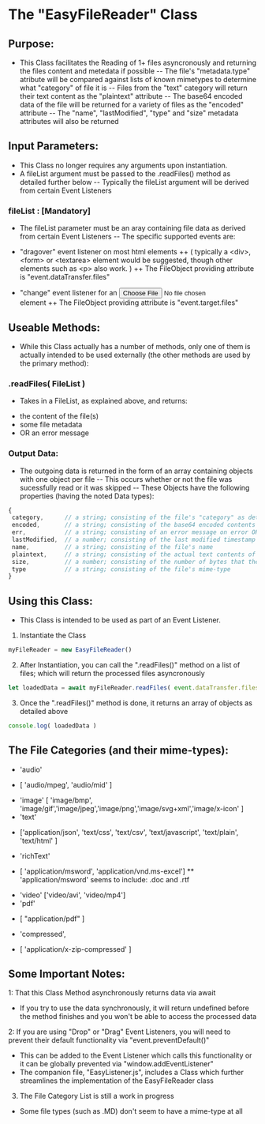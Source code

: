 # The "EasyFileReader" Class

## Purpose: 
- This Class facilitates the Reading of 1+ files asyncronously and returning the files content and metedata if possible
-- The file's "metadata.type" atribute will be compared against lists of known mimetypes to determine what "category" of file it is
-- Files from the "text" category will return their text content as the "plaintext" attribute
-- The base64 encoded data of the file will be returned for a variety of files as the "encoded" attribute
-- The "name", "lastModified", "type" and "size" metadata attributes will also be returned


## Input Parameters: 
- This Class no longer requires any arguments upon instantiation.
- A fileList argument must be passed to the .readFiles() method as detailed further below
-- Typically the fileList argument will be derived from certain Event Listeners

### fileList : [Mandatory] 
- The fileList parameter must be an aray containing file data as derived from certain Event Listeners
-- The specific supported events are:
+ "dragover" event listener on most html elements
++ ( typically a \<div>, \<form> or \<textarea> element would be suggested, though other elements such as \<p> also work. )
++ The FileObject providing attribute is "event.dataTransfer.files"

+  "change" event listener for an <input type="file"> element
++ The FileObject providing attribute is "event.target.files"
   
## Useable Methods: 
- While this Class actually has a number of methods, only one of them is actually intended to be used externally (the other methods are used by the primary method):

### .readFiles( FileList )
- Takes in a FileList, as explained above, and returns:
* the content of the file(s) 
* some file metadata
* OR an error message

### Output Data:
- The outgoing data is returned in the form of an array containing objects with one object per file 
-- This occurs whether or not the file was sucessfully read or it was skipped
-- These Objects have the following properties (having the noted Data types):
````javascript
{
 category,		// a string; consisting of the file's "category" as determined by it's mime-type 
 encoded, 		// a string; consisting of the base64 encoded contents of the file
 err,			// a string; consisting of an error message on error OR null on success
 lastModified,	// a number; consisting of the last modified timestamp in miliseconds ( from epoch )
 name,			// a string; consisting of the file's name
 plaintext,		// a string; consisting of the actual text contents of the file ( if applicable )
 size,			// a number; consisting of the number of bytes that the file takes up 
 type			// a string; consisting of the file's mime-type
}
````

## Using this Class: 
- This Class is intended to be used as part of an Event Listener.
1. Instantiate the Class
````javascript
myFileReader = new EasyFileReader()
````
2. After Instantiation, you can call the ".readFiles()" method on a list of files; which will return the processed files asyncronously
````javascript
let loadedData = await myFileReader.readFiles( event.dataTransfer.files )
````
3. Once the ".readFiles()" method is done, it returns an array of objects as detailed above
````javascript
console.log( loadedData )
````

## The File Categories (and their mime-types):
- 'audio'
* [ 'audio/mpeg', 'audio/mid' ]
- 'image'
[ 'image/bmp', 'image/gif','image/jpeg','image/png','image/svg+xml','image/x-icon' ]
- 'text'
* ['application/json', 'text/css', 'text/csv', 'text/javascript', 'text/plain', 'text/html' ]
- 'richText'
* [ 'application/msword', 'application/vnd.ms-excel']
** 'application/msword' seems to include: .doc and .rtf 
- 'video'
['video/avi', 'video/mp4']
- 'pdf'
* [ "application/pdf" ]
- 'compressed',
* [ 'application/x-zip-compressed' ]

## Some Important Notes:
1: That this Class Method asynchronously returns data via await
* If you try to use the data synchronously, it will return undefined before the method finishes and you won't be able to access the processed data

2: If you are using "Drop" or "Drag" Event Listeners, you will need to prevent their default functionality via "event.preventDefault()"
- This can be added to the Event Listener which calls this functionality or it can be globally prevented via "window.addEventListener"
- The companion file, "EasyListener.js", includes a Class which further streamlines the implementation of the EasyFileReader class 

3. The File Category List is still a work in progress
- Some file types (such as .MD) don't seem to have a mime-type at all 